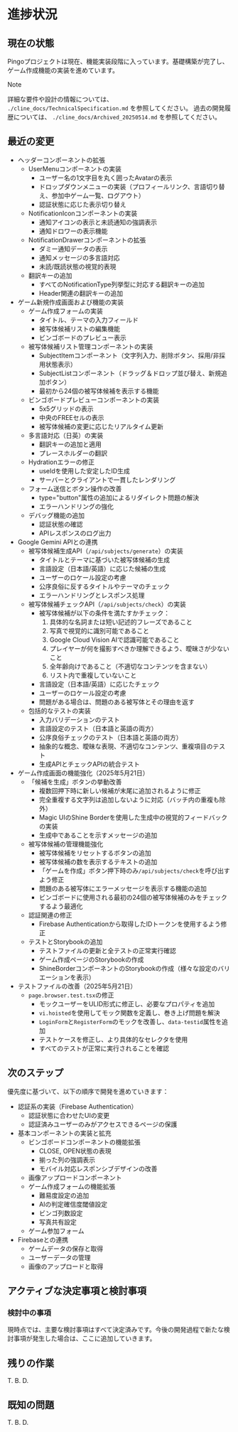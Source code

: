 # 進捗状況

## 現在の状態

Pingoプロジェクトは現在、機能実装段階に入っています。基礎構築が完了し、ゲーム作成機能の実装を進めています。

> [!NOTE]
> 詳細な要件や設計の情報については、 `./cline_docs/TechnicalSpecification.md` を参照してください。
> 過去の開発履歴については、 `./cline_docs/Archived_20250514.md` を参照してください。

## 最近の変更

- ヘッダーコンポーネントの拡張
  - UserMenuコンポーネントの実装
    - ユーザー名の1文字目を丸く囲ったAvatarの表示
    - ドロップダウンメニューの実装（プロフィールリンク、言語切り替え、参加中ゲーム一覧、ログアウト）
    - 認証状態に応じた表示切り替え
  - NotificationIconコンポーネントの実装
    - 通知アイコンの表示と未読通知の強調表示
    - 通知ドロワーの表示機能
  - NotificationDrawerコンポーネントの拡張
    - ダミー通知データの表示
    - 通知メッセージの多言語対応
    - 未読/既読状態の視覚的表現
  - 翻訳キーの追加
    - すべてのNotificationType列挙型に対応する翻訳キーの追加
    - Header関連の翻訳キーの追加
- ゲーム新規作成画面および機能の実装
  - ゲーム作成フォームの実装
    - タイトル、テーマの入力フィールド
    - 被写体候補リストの編集機能
    - ビンゴボードのプレビュー表示
  - 被写体候補リスト管理コンポーネントの実装
    - SubjectItemコンポーネント（文字列入力、削除ボタン、採用/非採用状態表示）
    - SubjectListコンポーネント（ドラッグ＆ドロップ並び替え、新規追加ボタン）
    - 最初から24個の被写体候補を表示する機能
  - ビンゴボードプレビューコンポーネントの実装
    - 5x5グリッドの表示
    - 中央のFREEセルの表示
    - 被写体候補の変更に応じたリアルタイム更新
  - 多言語対応（日英）の実装
    - 翻訳キーの追加と適用
    - プレースホルダーの翻訳
  - Hydrationエラーの修正
    - useIdを使用した安定したID生成
    - サーバーとクライアントで一貫したレンダリング
  - フォーム送信とボタン操作の改善
    - type="button"属性の追加によるリダイレクト問題の解決
    - エラーハンドリングの強化
  - デバッグ機能の追加
    - 認証状態の確認
    - APIレスポンスのログ出力
- Google Gemini APIとの連携
  - 被写体候補生成API（`/api/subjects/generate`）の実装
    - タイトルとテーマに基づいた被写体候補の生成
    - 言語設定（日本語/英語）に応じた候補の生成
    - ユーザーのロケール設定の考慮
    - 公序良俗に反するタイトルやテーマのチェック
    - エラーハンドリングとレスポンス処理
  - 被写体候補チェックAPI（`/api/subjects/check`）の実装
    - 被写体候補が以下の条件を満たすかチェック：
      1. 具体的な名詞または短い記述的フレーズであること
      2. 写真で視覚的に識別可能であること
      3. Google Cloud Vision AIで認識可能であること
      4. プレイヤーが何を撮影すべきか理解できるよう、曖昧さが少ないこと
      5. 全年齢向けであること（不適切なコンテンツを含まない）
      6. リスト内で重複していないこと
    - 言語設定（日本語/英語）に応じたチェック
    - ユーザーのロケール設定の考慮
    - 問題がある場合は、問題のある被写体とその理由を返す
  - 包括的なテストの実装
    - 入力バリデーションのテスト
    - 言語設定のテスト（日本語と英語の両方）
    - 公序良俗チェックのテスト（日本語と英語の両方）
    - 抽象的な概念、曖昧な表現、不適切なコンテンツ、重複項目のテスト
    - 生成APIとチェックAPIの統合テスト
- ゲーム作成画面の機能強化（2025年5月21日）
  - 「候補を生成」ボタンの挙動改善
    - 複数回押下時に新しい候補が末尾に追加されるように修正
    - 完全重複する文字列は追加しないように対応（バッチ内の重複も除外）
    - Magic UIのShine Borderを使用した生成中の視覚的フィードバックの実装
    - 生成中であることを示すメッセージの追加
  - 被写体候補の管理機能強化
    - 被写体候補をリセットするボタンの追加
    - 被写体候補の数を表示するテキストの追加
    - 「ゲームを作成」ボタン押下時のみ`/api/subjects/check`を呼び出すよう修正
    - 問題のある被写体にエラーメッセージを表示する機能の追加
    - ビンゴボードに使用される最初の24個の被写体候補のみをチェックするよう最適化
  - 認証関連の修正
    - Firebase Authenticationから取得したIDトークンを使用するよう修正
  - テストとStorybookの追加
    - テストファイルの更新と全テストの正常実行確認
    - ゲーム作成ページのStorybookの作成
    - ShineBorderコンポーネントのStorybookの作成（様々な設定のバリエーションを表示）
- テストファイルの改善（2025年5月21日）
  - `page.browser.test.tsx`の修正
    - モックユーザーをULID形式に修正し、必要なプロパティを追加
    - `vi.hoisted`を使用してモック関数を定義し、巻き上げ問題を解決
    - `LoginForm`と`RegisterForm`のモックを改善し、`data-testid`属性を追加
    - テストケースを修正し、より具体的なセレクタを使用
    - すべてのテストが正常に実行されることを確認

## 次のステップ

優先度に基づいて、以下の順序で開発を進めていきます：

- 認証系の実装（Firebase Authentication）
  - 認証状態に合わせたUIの変更
  - 認証済みユーザーのみがアクセスできるページの保護
- 基本コンポーネントの実装と拡充
  - ビンゴボードコンポーネントの機能拡張
    - CLOSE, OPEN状態の表現
    - 揃った列の強調表示
    - モバイル対応レスポンシブデザインの改善
  - 画像アップロードコンポーネント
  - ゲーム作成フォームの機能拡張
    - 難易度設定の追加
    - AIの判定確信度閾値設定
    - ビンゴ列数設定
    - 写真共有設定
  - ゲーム参加フォーム
- Firebaseとの連携
  - ゲームデータの保存と取得
  - ユーザーデータの管理
  - 画像のアップロードと取得

## アクティブな決定事項と検討事項

### 検討中の事項

現時点では、主要な検討事項はすべて決定済みです。今後の開発過程で新たな検討事項が発生した場合は、ここに追加していきます。

## 残りの作業

T. B. D.

## 既知の問題

T. B. D.
